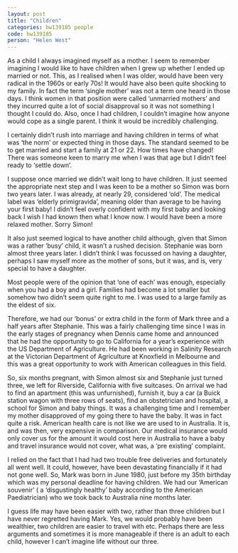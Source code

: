 ```yaml
---
layout: post
title: "Children"
categories: hw139185 people
code: hw139185
person: "Helen West"
---
```


As a child I always imagined myself as a mother. I seem to remember imagining I would like to have children when I grew up whether I ended up married or not. This, as I realised when I was older, would have been very radical in the 1960s or early 70s! It would have also been quite shocking to my family. In fact the term ‘single mother’ was not a term one heard in those days. I think women in that position were called ‘unmarried mothers’ and they incurred quite a lot of social disapproval so it was not something I thought I could do. Also, once I had children, I couldn’t imagine how anyone would cope as a single parent. I think it would be incredibly challenging.
 
I certainly didn’t rush into marriage and having children in terms of what was ‘the norm’ or expected thing in those days. The standard seemed to be to get married and start a family at 21 or 22. How times have changed! There was someone keen to marry me when I was that age but I didn’t feel ready to ‘settle down’. 
 
I suppose once married we didn’t wait long to have children. It just seemed the appropriate next step and I was keen to be a mother so Simon was born two years later. I was already, at nearly 29, considered ‘old’. The medical label was ‘elderly primigravida’, meaning older than average to be having your first baby! I didn’t feel overly confident with my first baby and looking back I wish I had known then what I know now. I would have been a more relaxed mother. Sorry Simon!
 
It also just seemed logical to have another child although, given that Simon was a rather ‘busy’ child, it wasn’t a rushed decision. Stephanie was born almost three years later. I didn’t think I was focussed on having a daughter, perhaps I saw myself more as the mother of sons, but it was, and is, very special to have a daughter. 
 
Most people were of the opinion that ‘one of each’ was enough, especially when you had a boy and a girl. Families had become a lot smaller but somehow two didn’t seem quite right to me. I was used to a large family as the eldest of six.
 
Therefore, we had our ‘bonus’ or extra child in the form of Mark three and a half years after Stephanie. This was a fairly challenging time since I was in the early stages of pregnancy when Dennis came home and announced that he had the opportunity to go to California for a year’s experience with the US Department of Agriculture. He had been working in Salinity Research at the Victorian Department of Agriculture at Knoxfield in Melbourne and this was a great opportunity to work with American colleagues in this field.
 
So, six months pregnant, with Simon almost six and Stephanie just turned three, we left for Riverside, California with five suitcases. On arrival we had to find an apartment (this was unfurnished), furnish it, buy a car (a Buick station wagon with three rows of seats), find an obstetrician and hospital, a school for Simon and baby things. It was a challenging time and I remember my mother disapproved of my going there to have the baby. It was in fact quite a risk. American health care is not like we are used to in Australia. It is, and was then, very expensive in comparison. Our medical insurance would only cover us for the amount it would cost here in Australia to have a baby and travel insurance would not cover, what was, a ‘pre existing’ complaint.
 
I relied on the fact that I had had two trouble free deliveries and fortunately all went well. It could, however, have been devastating financially if it had not gone well. So, Mark was born in June 1980, just before my 35th birthday which was my personal deadline for having children. We had our ‘American souvenir’ ( a ‘disgustingly healthy’ baby according to the American Paediatrician) who we took back to Australia nine months later.
 
I guess life may have been easier with two, rather than three children but I have never regretted having Mark. Yes, we would probably have been wealthier, two children are easier to travel with etc. Perhaps there are less arguments and sometimes it is more manageable if there is an adult to each child, however I can’t imagine life without our three.